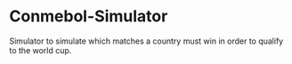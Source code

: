# Conmebol-Simulator
Simulator to simulate which matches a country must win in order to qualify to the world cup.
